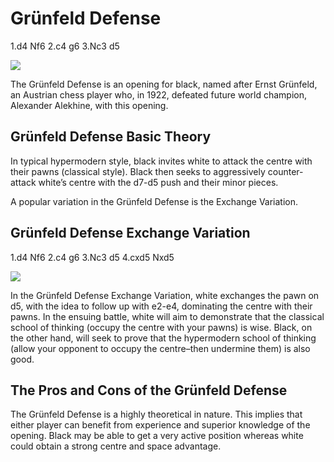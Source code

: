 ---
---

# Grünfeld Defense

1.d4 Nf6 2.c4 g6 3.Nc3 d5

![](https://chessfox.com/wp-content/uploads/2020/03/Grunfeld-Defense.png)

The Grünfeld Defense is an opening for black, named after Ernst Grünfeld, an Austrian chess player who, in 1922, defeated future world champion, Alexander Alekhine, with this opening.

## Grünfeld Defense Basic Theory

In typical hypermodern style, black invites white to attack the centre with their pawns (classical style). Black then seeks to aggressively counter-attack white’s centre with the d7-d5 push and their minor pieces.

A popular variation in the Grünfeld Defense is the Exchange Variation.

## Grünfeld Defense Exchange Variation

1.d4 Nf6 2.c4 g6 3.Nc3 d5 4.cxd5 Nxd5

![](https://chessfox.com/wp-content/uploads/2020/03/Grunfeld-Defense-Exchange-Variation.png)

In the Grünfeld Defense Exchange Variation, white exchanges the pawn on d5, with the idea to follow up with e2-e4, dominating the centre with their pawns. In the ensuing battle, white will aim to demonstrate that the classical school of thinking (occupy the centre with your pawns) is wise. Black, on the other hand, will seek to prove that the hypermodern school of thinking (allow your opponent to occupy the centre–then undermine them) is also good.

## The Pros and Cons of the Grünfeld Defense

The Grünfeld Defense is a highly theoretical in nature. This implies that either player can benefit from experience and superior knowledge of the opening. Black may be able to get a very active position whereas white could obtain a strong centre and space advantage.
